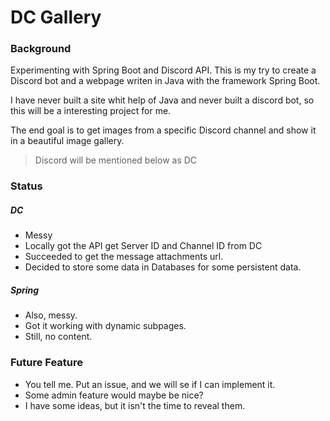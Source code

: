 # DC Gallery
### Background
Experimenting with Spring Boot and Discord API. This is my try to create a Discord bot and a webpage writen in Java with the framework Spring Boot.

I have never built a site whit help of Java and never built a discord bot, so this will be a interesting project for me.

The end goal is to get images from a specific Discord channel and show it in a beautiful image gallery.

>Discord will be mentioned below as DC
### Status

##### DC
* Messy
* Locally got the API get Server ID and Channel ID from DC
* Succeeded to get the message attachments url.
* Decided to store some data in Databases for some persistent data. 

##### Spring
* Also, messy.
* Got it working with dynamic subpages.
* Still, no content.

### Future Feature

- You tell me. Put an issue, and we will se if I can implement it.
- Some admin feature would maybe be nice?
- I have some ideas, but it isn't the time to reveal them.
